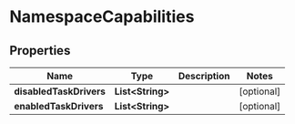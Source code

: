 

# NamespaceCapabilities


## Properties

| Name | Type | Description | Notes |
|------------ | ------------- | ------------- | -------------|
|**disabledTaskDrivers** | **List&lt;String&gt;** |  |  [optional] |
|**enabledTaskDrivers** | **List&lt;String&gt;** |  |  [optional] |



